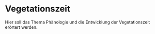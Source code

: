 
# Vegetationszeit

Hier soll das Thema Phänologie und die Entwicklung der Vegetationszeit erörtert werden.